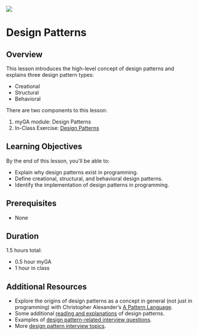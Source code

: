 ![](https://ga-dash.s3.amazonaws.com/production/assets/logo-9f88ae6c9c3871690e33280fcf557f33.png) 

# Design Patterns

## Overview
This lesson introduces the high-level concept of design patterns and explains three design pattern types:
- Creational
- Structural
- Behavioral 

There are two components to this lesson:
1. myGA module: Design Patterns
2. In-Class Exercise: [Design Patterns](https://git.generalassemb.ly/software-engineering-immersive/SEI-Course-Materials/tree/master/6_computer-science-materials/design-patterns/design-patterns/exercises)

## Learning Objectives
By the end of this lesson, you'll be able to:
- Explain why design patterns exist in programming.
- Define creational, structural, and behavioral design patterns.
- Identify the implementation of design patterns in programming.

## Prerequisites
* None

## Duration
1.5 hours total:
* 0.5 hour myGA
* 1 hour in class

## Additional Resources
* Explore the origins of design patterns as a concept in general (not just in programming) with Christopher Alexander’s [A Pattern Language](https://www.amazon.com/Pattern-Language-Buildings-Construction-Environmental/dp/0195019199).
* Some additional [reading and explanations](https://refactoring.guru/design-patterns) of design patterns.
* Examples of [design pattern-related interview questions](https://www.educba.com/design-pattern-interview-questions).
* More [design pattern interview topics](https://dev.to/aershov24/9-unusual-design-patterns-interview-question-with-answers-3gjl).
